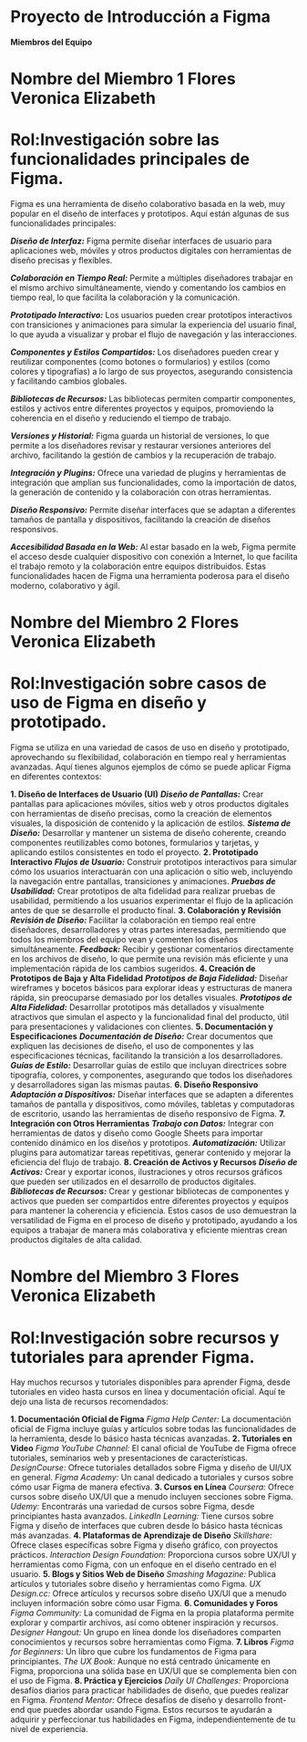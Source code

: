 # Proyecto de Introducción a Figma

**Miembros del Equipo**

# Nombre del Miembro 1 Flores Veronica Elizabeth

# Rol:Investigación sobre las funcionalidades principales de Figma.

Figma es una herramienta de diseño colaborativo basada en la web, muy popular en el diseño de interfaces y prototipos. Aquí están algunas de sus funcionalidades principales:

***Diseño de Interfaz:*** Figma permite diseñar interfaces de usuario para aplicaciones web, móviles y otros productos digitales con herramientas de diseño precisas y flexibles.

***Colaboración en Tiempo Real:*** Permite a múltiples diseñadores trabajar en el mismo archivo simultáneamente, viendo y comentando los cambios en tiempo real, lo que facilita la colaboración y la comunicación.

***Prototipado Interactivo:*** Los usuarios pueden crear prototipos interactivos con transiciones y animaciones para simular la experiencia del usuario final, lo que ayuda a visualizar y probar el flujo de navegación y las interacciones.

***Componentes y Estilos Compartidos:*** Los diseñadores pueden crear y reutilizar componentes (como botones o formularios) y estilos (como colores y tipografías) a lo largo de sus proyectos, asegurando consistencia y facilitando cambios globales.

***Bibliotecas de Recursos:*** Las bibliotecas permiten compartir componentes, estilos y activos entre diferentes proyectos y equipos, promoviendo la coherencia en el diseño y reduciendo el tiempo de trabajo.

***Versiones y Historial:*** Figma guarda un historial de versiones, lo que permite a los diseñadores revisar y restaurar versiones anteriores del archivo, facilitando la gestión de cambios y la recuperación de trabajo.

***Integración y Plugins:*** Ofrece una variedad de plugins y herramientas de integración que amplían sus funcionalidades, como la importación de datos, la generación de contenido y la colaboración con otras herramientas.

***Diseño Responsivo:*** Permite diseñar interfaces que se adaptan a diferentes tamaños de pantalla y dispositivos, facilitando la creación de diseños responsivos.

***Accesibilidad Basada en la Web:*** Al estar basado en la web, Figma permite el acceso desde cualquier dispositivo con conexión a Internet, lo que facilita el trabajo remoto y la colaboración entre equipos distribuidos.
Estas funcionalidades hacen de Figma una herramienta poderosa para el diseño moderno, colaborativo y ágil.

# Nombre del Miembro 2 Flores Veronica Elizabeth

# Rol:Investigación sobre casos de uso de Figma en diseño y prototipado.

Figma se utiliza en una variedad de casos de uso en diseño y prototipado, aprovechando su flexibilidad, colaboración en tiempo real y herramientas avanzadas. Aquí tienes algunos ejemplos de cómo se puede aplicar Figma en diferentes contextos:

**1. Diseño de Interfaces de Usuario (UI)**
***Diseño de Pantallas:*** Crear pantallas para aplicaciones móviles, sitios web y otros productos digitales con herramientas de diseño precisas, como la creación de elementos visuales, la disposición de contenido y la aplicación de estilos.
***Sistema de Diseño:*** Desarrollar y mantener un sistema de diseño coherente, creando componentes reutilizables como botones, formularios y tarjetas, y aplicando estilos consistentes en todo el proyecto.
**2. Prototipado Interactivo**
***Flujos de Usuario:*** Construir prototipos interactivos para simular cómo los usuarios interactuarán con una aplicación o sitio web, incluyendo la navegación entre pantallas, transiciones y animaciones.
***Pruebas de Usabilidad:*** Crear prototipos de alta fidelidad para realizar pruebas de usabilidad, permitiendo a los usuarios experimentar el flujo de la aplicación antes de que se desarrolle el producto final.
**3. Colaboración y Revisión**
***Revisión de Diseño:*** Facilitar la colaboración en tiempo real entre diseñadores, desarrolladores y otras partes interesadas, permitiendo que todos los miembros del equipo vean y comenten los diseños simultáneamente.
***Feedback:*** Recibir y gestionar comentarios directamente en los archivos de diseño, lo que permite una revisión más eficiente y una implementación rápida de los cambios sugeridos.
**4. Creación de Prototipos de Baja y Alta Fidelidad**
***Prototipos de Baja Fidelidad:*** Diseñar wireframes y bocetos básicos para explorar ideas y estructuras de manera rápida, sin preocuparse demasiado por los detalles visuales.
***Prototipos de Alta Fidelidad:*** Desarrollar prototipos más detallados y visualmente atractivos que simulan el aspecto y la funcionalidad final del producto, útil para presentaciones y validaciones con clientes.
**5. Documentación y Especificaciones**
***Documentación de Diseño:*** Crear documentos que expliquen las decisiones de diseño, el uso de componentes y las especificaciones técnicas, facilitando la transición a los desarrolladores.
***Guías de Estilo:*** Desarrollar guías de estilo que incluyan directrices sobre tipografía, colores, y componentes, asegurando que todos los diseñadores y desarrolladores sigan las mismas pautas.
**6. Diseño Responsivo**
***Adaptación a Dispositivos:*** Diseñar interfaces que se adapten a diferentes tamaños de pantalla y dispositivos, como móviles, tabletas y computadoras de escritorio, usando las herramientas de diseño responsivo de Figma.
**7. Integración con Otros Herramientas**
***Trabajo con Datos:*** Integrar con herramientas de datos y diseño como Google Sheets para importar contenido dinámico en los diseños y prototipos.
***Automatización:*** Utilizar plugins para automatizar tareas repetitivas, generar contenido y mejorar la eficiencia del flujo de trabajo.
**8. Creación de Activos y Recursos**
***Diseño de Activos:*** Crear y exportar iconos, ilustraciones y otros recursos gráficos que pueden ser utilizados en el desarrollo de productos digitales.
***Bibliotecas de Recursos:*** Crear y gestionar bibliotecas de componentes y activos que pueden ser compartidos entre diferentes proyectos y equipos para mantener la coherencia y eficiencia.
Estos casos de uso demuestran la versatilidad de Figma en el proceso de diseño y prototipado, ayudando a los equipos a trabajar de manera más colaborativa y eficiente mientras crean productos digitales de alta calidad.

# Nombre del Miembro 3 Flores Veronica Elizabeth

# Rol:Investigación sobre recursos y tutoriales para aprender Figma.

Hay muchos recursos y tutoriales disponibles para aprender Figma, desde tutoriales en video hasta cursos en línea y documentación oficial. Aquí te dejo una lista de recursos recomendados:

**1. Documentación Oficial de Figma**
_Figma Help Center:_ La documentación oficial de Figma incluye guías y artículos sobre todas las funcionalidades de la herramienta, desde lo básico hasta técnicas avanzadas.
**2. Tutoriales en Video**
_Figma YouTube Channel:_ El canal oficial de YouTube de Figma ofrece tutoriales, seminarios web y presentaciones de características.
_DesignCourse:_ Ofrece tutoriales detallados sobre Figma y diseño de UI/UX en general.
_Figma Academy:_ Un canal dedicado a tutoriales y cursos sobre cómo usar Figma de manera efectiva.
**3. Cursos en Línea**
_Coursera:_ Ofrece cursos sobre diseño UX/UI que a menudo incluyen secciones sobre Figma.
_Udemy:_ Encontrarás una variedad de cursos sobre Figma, desde principiantes hasta avanzados.
_LinkedIn Learning:_ Tiene cursos sobre Figma y diseño de interfaces que cubren desde lo básico hasta técnicas más avanzadas.
**4. Plataformas de Aprendizaje de Diseño**
_Skillshare:_ Ofrece clases específicas sobre Figma y diseño gráfico, con proyectos prácticos.
_Interaction Design Foundation:_ Proporciona cursos sobre UX/UI y herramientas como Figma, con un enfoque en el diseño centrado en el usuario.
**5. Blogs y Sitios Web de Diseño**
_Smashing Magazine:_ Publica artículos y tutoriales sobre diseño y herramientas como Figma.
_UX Design.cc:_ Ofrece artículos y recursos sobre diseño UX/UI que a menudo incluyen información sobre cómo usar Figma.
**6. Comunidades y Foros**
_Figma Community:_ La comunidad de Figma en la propia plataforma permite explorar y compartir archivos, así como obtener inspiración y recursos.
_Designer Hangout:_ Un grupo en línea donde los diseñadores comparten conocimientos y recursos sobre herramientas como Figma.
**7. Libros**
_Figma for Beginners:_ Un libro que cubre los fundamentos de Figma para principiantes.
_The UX Book:_ Aunque no está centrado únicamente en Figma, proporciona una sólida base en UX/UI que se complementa bien con el uso de Figma.
**8. Práctica y Ejercicios**
_Daily UI Challenges:_ Proporciona desafíos diarios para practicar habilidades de diseño, que puedes realizar en Figma.
_Frontend Mentor:_ Ofrece desafíos de diseño y desarrollo front-end que puedes abordar usando Figma.
Estos recursos te ayudarán a adquirir y perfeccionar tus habilidades en Figma, independientemente de tu nivel de experiencia. 








